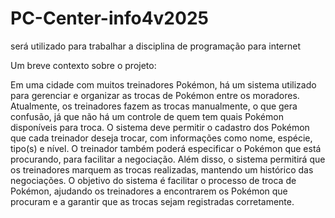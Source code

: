 # PC-Center-info4v2025
será utilizado para trabalhar a disciplina de programação para internet  


Um breve contexto sobre o projeto:

Em uma cidade com muitos treinadores Pokémon, há um sistema utilizado para
gerenciar e organizar as trocas de Pokémon entre os moradores. Atualmente, os
treinadores fazem as trocas manualmente, o que gera confusão, já que não há um
controle de quem tem quais Pokémon disponíveis para troca.
O sistema deve permitir o cadastro dos Pokémon que cada treinador deseja trocar,
com informações como nome, espécie, tipo(s) e nível. O treinador também poderá
especificar o Pokémon que está procurando, para facilitar a negociação. Além disso, o
sistema permitirá que os treinadores marquem as trocas realizadas, mantendo um
histórico das negociações.
O objetivo do sistema é facilitar o processo de troca de Pokémon, ajudando os
treinadores a encontrarem os Pokémon que procuram e a garantir que as trocas sejam
registradas corretamente.



